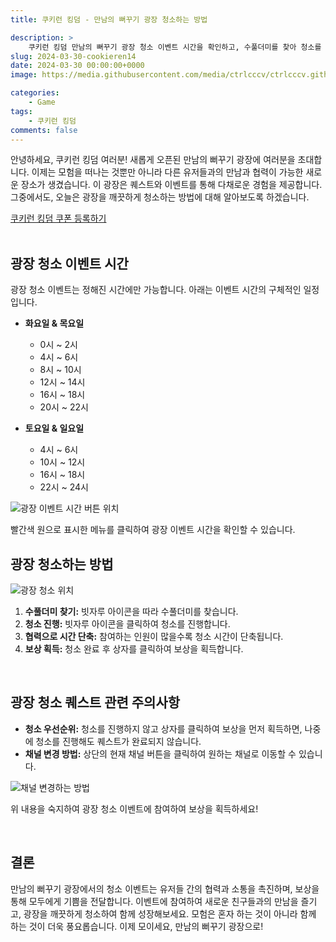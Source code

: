 ```yaml
---
title: 쿠키런 킹덤 - 만남의 뻐꾸기 광장 청소하는 방법

description: >  
    쿠키런 킹덤 만남의 뻐꾸기 광장 청소 이벤트 시간을 확인하고, 수풀더미를 찾아 청소를 진행하여 보상을 획득하세요.
slug: 2024-03-30-cookieren14
date: 2024-03-30 00:00:00+0000
image: https://media.githubusercontent.com/media/ctrlcccv/ctrlcccv.github.io/master/assets/img/post/2024-03-30-cookieren14.webp

categories:
    - Game
tags:
    - 쿠키런 킹덤
comments: false
---
```

안녕하세요, 쿠키런 킹덤 여러분! 새롭게 오픈된 만남의 뻐꾸기 광장에 여러분을 초대합니다. 이제는 모험을 떠나는 것뿐만 아니라 다른 유저들과의 만남과 협력이 가능한 새로운 장소가 생겼습니다. 이 광장은 퀘스트와 이벤트를 통해 다채로운 경험을 제공합니다. 그중에서도, 오늘은 광장을 깨끗하게 청소하는 방법에 대해 알아보도록 하겠습니다.  

<div class="btn_wrap">
    <a href="https://www.sk2gacha.com/ckk/coupon/">쿠키런 킹덤 쿠폰 등록하기</a>
</div>

<br>

## 광장 청소 이벤트 시간

광장 청소 이벤트는 정해진 시간에만 가능합니다. 아래는 이벤트 시간의 구체적인 일정입니다.

* **화요일 & 목요일**
  * 0시 ~ 2시 
  * 4시 ~ 6시
  * 8시 ~ 10시 
  * 12시 ~ 14시 
  * 16시 ~ 18시 
  * 20시 ~ 22시
  
* **토요일 & 일요일**
  * 4시 ~ 6시
  * 10시 ~ 12시
  * 16시 ~ 18시
  * 22시 ~ 24시

![광장 이벤트 시간 버튼 위치](https://media.githubusercontent.com/media/ctrlcccv/ctrlcccv.github.io/master/assets/img/post/2024-03-30-cookieren14-1.webp)

빨간색 원으로 표시한 메뉴를 클릭하여 광장 이벤트 시간을 확인할 수 있습니다.  

<script async src="https://pagead2.googlesyndication.com/pagead/js/adsbygoogle.js?client=ca-pub-8535540836842352" crossorigin="anonymous"></script>
<ins class="adsbygoogle"
     style="display:block; text-align:center;"
     data-ad-layout="in-article"
     data-ad-format="fluid"
     data-ad-client="ca-pub-8535540836842352"
     data-ad-slot="2974559225"></ins>
<script>
     (adsbygoogle = window.adsbygoogle || []).push({});
</script>

## 광장 청소하는 방법

![광장 청소 위치](https://media.githubusercontent.com/media/ctrlcccv/ctrlcccv.github.io/master/assets/img/post/2024-03-30-cookieren14-2.webp)

1. **수풀더미 찾기:** 빗자루 아이콘을 따라 수풀더미를 찾습니다.
2. **청소 진행:** 빗자루 아이콘을 클릭하여 청소를 진행합니다.
3. **협력으로 시간 단축:** 참여하는 인원이 많을수록 청소 시간이 단축됩니다.
4. **보상 획득:** 청소 완료 후 상자를 클릭하여 보상을 획득합니다.

<br>

## 광장 청소 퀘스트 관련 주의사항

- **청소 우선순위:** 청소를 진행하지 않고 상자를 클릭하여 보상을 먼저 획득하면, 나중에 청소를 진행해도 퀘스트가 완료되지 않습니다.
- **채널 변경 방법:** 상단의 현재 채널 버튼을 클릭하여 원하는 채널로 이동할 수 있습니다.  

![채널 변경하는 방법](https://media.githubusercontent.com/media/ctrlcccv/ctrlcccv.github.io/master/assets/img/post/2024-03-30-cookieren14-3.webp)

위 내용을 숙지하여 광장 청소 이벤트에 참여하여 보상을 획득하세요!  

<br>

## 결론
만남의 뻐꾸기 광장에서의 청소 이벤트는 유저들 간의 협력과 소통을 촉진하며, 보상을 통해 모두에게 기쁨을 전달합니다. 이벤트에 참여하여 새로운 친구들과의 만남을 즐기고, 광장을 깨끗하게 청소하여 함께 성장해보세요. 모험은 혼자 하는 것이 아니라 함께 하는 것이 더욱 풍요롭습니다. 이제 모이세요, 만남의 뻐꾸기 광장으로!  
